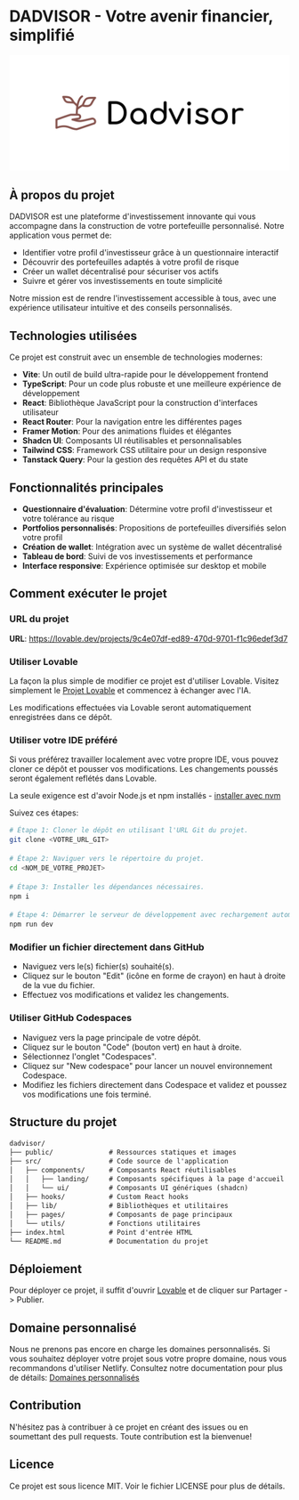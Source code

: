 
# DADVISOR - Votre avenir financier, simplifié

![DADVISOR Logo](/public/lovable-uploads/8c04feb5-4e71-478f-9b9d-105fbaba9a69.png)

## À propos du projet

DADVISOR est une plateforme d'investissement innovante qui vous accompagne dans la construction de votre portefeuille personnalisé. Notre application vous permet de:

- Identifier votre profil d'investisseur grâce à un questionnaire interactif
- Découvrir des portefeuilles adaptés à votre profil de risque
- Créer un wallet décentralisé pour sécuriser vos actifs
- Suivre et gérer vos investissements en toute simplicité

Notre mission est de rendre l'investissement accessible à tous, avec une expérience utilisateur intuitive et des conseils personnalisés.

## Technologies utilisées

Ce projet est construit avec un ensemble de technologies modernes:

- **Vite**: Un outil de build ultra-rapide pour le développement frontend
- **TypeScript**: Pour un code plus robuste et une meilleure expérience de développement
- **React**: Bibliothèque JavaScript pour la construction d'interfaces utilisateur
- **React Router**: Pour la navigation entre les différentes pages
- **Framer Motion**: Pour des animations fluides et élégantes
- **Shadcn UI**: Composants UI réutilisables et personnalisables
- **Tailwind CSS**: Framework CSS utilitaire pour un design responsive
- **Tanstack Query**: Pour la gestion des requêtes API et du state

## Fonctionnalités principales

- **Questionnaire d'évaluation**: Détermine votre profil d'investisseur et votre tolérance au risque
- **Portfolios personnalisés**: Propositions de portefeuilles diversifiés selon votre profil
- **Création de wallet**: Intégration avec un système de wallet décentralisé
- **Tableau de bord**: Suivi de vos investissements et performance
- **Interface responsive**: Expérience optimisée sur desktop et mobile

## Comment exécuter le projet

### URL du projet
**URL**: https://lovable.dev/projects/9c4e07df-ed89-470d-9701-f1c96edef3d7

### Utiliser Lovable

La façon la plus simple de modifier ce projet est d'utiliser Lovable. Visitez simplement le [Projet Lovable](https://lovable.dev/projects/9c4e07df-ed89-470d-9701-f1c96edef3d7) et commencez à échanger avec l'IA.

Les modifications effectuées via Lovable seront automatiquement enregistrées dans ce dépôt.

### Utiliser votre IDE préféré

Si vous préférez travailler localement avec votre propre IDE, vous pouvez cloner ce dépôt et pousser vos modifications. Les changements poussés seront également reflétés dans Lovable.

La seule exigence est d'avoir Node.js et npm installés - [installer avec nvm](https://github.com/nvm-sh/nvm#installing-and-updating)

Suivez ces étapes:

```sh
# Étape 1: Cloner le dépôt en utilisant l'URL Git du projet.
git clone <VOTRE_URL_GIT>

# Étape 2: Naviguer vers le répertoire du projet.
cd <NOM_DE_VOTRE_PROJET>

# Étape 3: Installer les dépendances nécessaires.
npm i

# Étape 4: Démarrer le serveur de développement avec rechargement automatique et aperçu instantané.
npm run dev
```

### Modifier un fichier directement dans GitHub

- Naviguez vers le(s) fichier(s) souhaité(s).
- Cliquez sur le bouton "Edit" (icône en forme de crayon) en haut à droite de la vue du fichier.
- Effectuez vos modifications et validez les changements.

### Utiliser GitHub Codespaces

- Naviguez vers la page principale de votre dépôt.
- Cliquez sur le bouton "Code" (bouton vert) en haut à droite.
- Sélectionnez l'onglet "Codespaces".
- Cliquez sur "New codespace" pour lancer un nouvel environnement Codespace.
- Modifiez les fichiers directement dans Codespace et validez et poussez vos modifications une fois terminé.

## Structure du projet

```
dadvisor/
├── public/              # Ressources statiques et images
├── src/                 # Code source de l'application
│   ├── components/      # Composants React réutilisables
│   │   ├── landing/     # Composants spécifiques à la page d'accueil
│   │   └── ui/          # Composants UI génériques (shadcn)
│   ├── hooks/           # Custom React hooks
│   ├── lib/             # Bibliothèques et utilitaires
│   ├── pages/           # Composants de page principaux
│   └── utils/           # Fonctions utilitaires
├── index.html           # Point d'entrée HTML
└── README.md            # Documentation du projet
```

## Déploiement

Pour déployer ce projet, il suffit d'ouvrir [Lovable](https://lovable.dev/projects/9c4e07df-ed89-470d-9701-f1c96edef3d7) et de cliquer sur Partager -> Publier.

## Domaine personnalisé

Nous ne prenons pas encore en charge les domaines personnalisés. Si vous souhaitez déployer votre projet sous votre propre domaine, nous vous recommandons d'utiliser Netlify. Consultez notre documentation pour plus de détails: [Domaines personnalisés](https://docs.lovable.dev/tips-tricks/custom-domain/)

## Contribution

N'hésitez pas à contribuer à ce projet en créant des issues ou en soumettant des pull requests. Toute contribution est la bienvenue!

## Licence

Ce projet est sous licence MIT. Voir le fichier LICENSE pour plus de détails.
